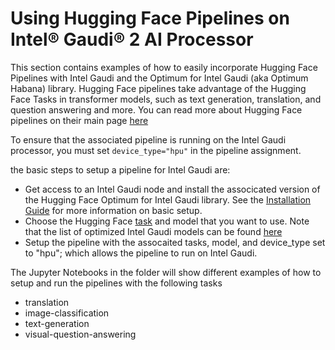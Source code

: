 # Using Hugging Face Pipelines on Intel&reg; Gaudi&reg; 2 AI Processor
This section contains examples of how to easily incorporate Hugging Face Pipelines with Intel Gaudi and the Optimum for Intel Gaudi (aka Optimum Habana) library. Hugging Face pipelines take advantage of the Hugging Face Tasks in transformer models, such as text generation, translation, and question answering and more. You can read more about Hugging Face pipelines on their main page [here](https://huggingface.co/docs/transformers/main_classes/pipelines)

To ensure that the associated pipeline is running on the Intel Gaudi processor, you must set `device_type="hpu"` in the pipeline assignment. 

the basic steps to setup a pipeline for Intel Gaudi are:
* Get access to an Intel Gaudi node and install the associcated version of the Hugging Face Optimum for Intel Gaudi library.  See the [Installation Guide](https://docs.habana.ai/en/latest/Installation_Guide/index.html) for more information on basic setup.
* Choose the Hugging Face [task](https://huggingface.co/tasks) and model that you want to use.  Note that the list of optimized Intel Gaudi models can be found [here](https://github.com/huggingface/optimum-habana?tab=readme-ov-file#validated-models)
* Setup the pipeline with the assocaited tasks, model, and device_type set to "hpu"; which allows the pipeline to run on Intel Gaudi.

The Jupyter Notebooks in the folder will show different examples of how to setup and run the pipelines with the following tasks
* translation
* image-classification
* text-generation
* visual-question-answering

